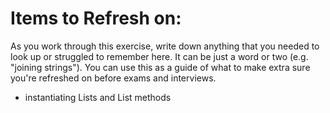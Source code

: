 # Items to Refresh on:

As you work through this exercise, write down anything that you needed to look up or struggled to remember here. It can be just a word or two (e.g. "joining strings"). You can use this as a guide of what to make extra sure you're refreshed on before exams and interviews.

- instantiating Lists and List methods
